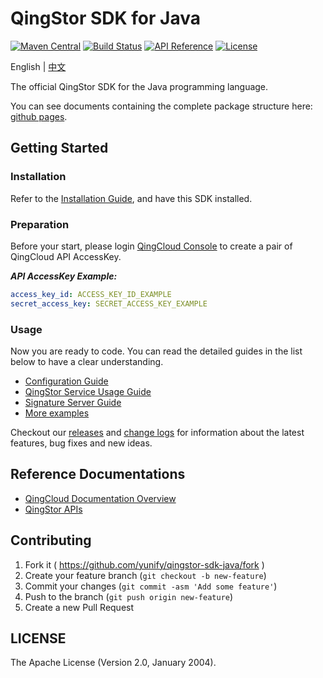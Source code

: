 # QingStor SDK for Java

[![Maven Central](https://maven-badges.herokuapp.com/maven-central/com.yunify/qingstor.sdk.java/badge.svg)](https://maven-badges.herokuapp.com/maven-central/com.yunify/qingstor.sdk.java/)
[![Build Status](https://travis-ci.org/yunify/qingstor-sdk-java.svg?branch=master)]()
[![API Reference](http://img.shields.io/badge/api-reference-green.svg)](http://docs.qingcloud.com)
[![License](http://img.shields.io/badge/license-apache%20v2-blue.svg)](https://github.com/yunify/qingstor-sdk-Java/blob/master/LICENSE)

English | [中文](./docs/guide_zh.md)

The official QingStor SDK for the Java programming language.

You can see documents containing the complete package structure here: [github pages](https://yunify.github.io/qingstor-sdk-java/).

## Getting Started

### Installation

Refer to the [Installation Guide](docs/installation.md), and have this SDK installed.


### Preparation

Before your start, please login [QingCloud Console](https://console.qingcloud.com/access_keys/) to create a pair of QingCloud API AccessKey.

___API AccessKey Example:___

``` yaml
access_key_id: ACCESS_KEY_ID_EXAMPLE
secret_access_key: SECRET_ACCESS_KEY_EXAMPLE
```

### Usage

Now you are ready to code. You can read the detailed guides in the list below to have a clear understanding.

- [Configuration Guide](docs/configuration.md)
- [QingStor Service Usage Guide](docs/qingstor_service_usage.md)
- [Signature Server Guide](docs/qingstor_signature_server_example.md)
- [More examples](docs/more-examples.md)

Checkout our [releases](https://github.com/yunify/qingstor-sdk-java/releases) and [change logs](https://github.com/yunify/qingstor-sdk-java/blob/master/CHANGELOGS) for information about the latest features, bug fixes and new ideas.

## Reference Documentations

- [QingCloud Documentation Overview](https://docs.qingcloud.com)
- [QingStor APIs](https://docs.qingcloud.com/qingstor/api/index.html)

## Contributing

1. Fork it ( https://github.com/yunify/qingstor-sdk-java/fork )
2. Create your feature branch (`git checkout -b new-feature`)
3. Commit your changes (`git commit -asm 'Add some feature'`)
4. Push to the branch (`git push origin new-feature`)
5. Create a new Pull Request

## LICENSE

The Apache License (Version 2.0, January 2004).
